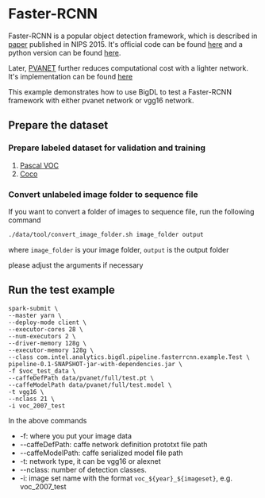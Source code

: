 # Faster-RCNN

Faster-RCNN is a popular object detection framework, which is described in 
[paper](https://papers.nips.cc/paper/5638-faster-r-cnn-towards-real-time-object-detection-with-region-proposal-networks.pdf) published in NIPS 2015.
It's official code can be found [here](https://github.com/rbgirshick/py-faster-rcnn) 
and a python version can be found [here](https://github.com/SeaOfOcean/py-faster-rcnn).

Later, [PVANET](https://arxiv.org/abs/1611.08588) further reduces computational cost with a lighter network.
It's implementation can be found [here](https://github.com/sanghoon/pva-faster-rcnn)

This example demonstrates how to use BigDL to test a Faster-RCNN framework with either pvanet network or vgg16 network.

## Prepare the dataset

### Prepare labeled dataset for validation and training
1. [Pascal VOC](../data/pascal)
2. [Coco](../data/coco)

### Convert unlabeled image folder to sequence file
If you want to convert a folder of images to sequence file, run the following command
```bash
./data/tool/convert_image_folder.sh image_folder output
```

where ```image_folder``` is your image folder, ```output``` is the output folder

please adjust the arguments if necessary

## Run the test example

```
spark-submit \
--master yarn \
--deploy-mode client \
--executor-cores 28 \
--num-executors 2 \
--driver-memory 128g \
--executor-memory 128g \
--class com.intel.analytics.bigdl.pipeline.fasterrcnn.example.Test \
pipeline-0.1-SNAPSHOT-jar-with-dependencies.jar \
-f $voc_test_data \
--caffeDefPath data/pvanet/full/test.pt \
--caffeModelPath data/pvanet/full/test.model \
-t vgg16 \
--nclass 21 \
-i voc_2007_test
```

In the above commands

* -f: where you put your image data
* --caffeDefPath: caffe network definition prototxt file path
* --caffeModelPath: caffe serialized model file path
* -t: network type, it can be vgg16 or alexnet
* --nclass: number of detection classes.
* -i: image set name with the format ```voc_${year}_${imageset}```, e.g. voc_2007_test





